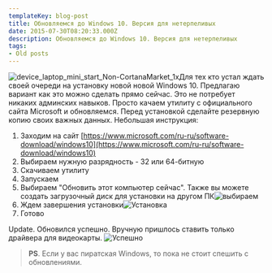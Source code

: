 ```yaml
---
templateKey: blog-post
title: Обновляемся до Windows 10. Версия для нетерпеливых
date: 2015-07-30T08:20:33.000Z
description: Обновляемся до Windows 10. Версия для нетерпеливых
tags:
- Old posts
---
```


![device_laptop_mini_start_Non-CortanaMarket_1x](/img/f6047981-e99b-445f-acd8-7799c823aa6f.jpg)Для тех кто устал ждать своей очереди на установку новой новой Windows 10. Предлагаю вариант как это можно сделать прямо сейчас. Это не потребует никаких админских навыков. Просто качаем утилиту с официального сайта Microsoft и обновляемся.  Перед установкой сделайте резервную копию своих важных данных. Небольшая инструкция:

1.  Заходим на сайт [https://www.microsoft.com/ru-ru/software-download/windows10](https://www.microsoft.com/ru-ru/software-download/windows10)
2.  Выбираем нужную разрядность \- 32 или 64-битную
3.  Скачиваем утилиту
4.  Запускаем
5.  Выбираем "Обновить этот компьютер сейчас". Также вы можете создать загрузочный диск для установки на другом ПК![выбираем](/img/d3bb344b-1dc0-45ff-a7a6-7aae4d343801.png)
6.  Ждем завершения установки![Установка](/img/7caff82c-d43f-4921-ab66-f500fb3b2c51.png)
7.  Готово

Update. Обновился успешно. Вручную пришлось ставить только драйвера для видеокарты. ![Успешно](/img/0218d7ac-f9f2-47a9-935f-be0d4d791507.png)

> **PS**. Если у вас пиратская Windows, то пока не стоит спешить с обновлениями.